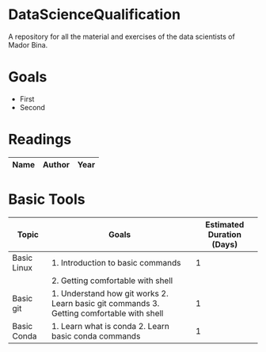 # DataScienceQualification
A repository for all the material and exercises of the data scientists of Mador Bina.

# Goals
- First
- Second

# Readings
| Name | Author | Year |
| ------------- | ------------- | ------------- |

# Basic Tools
| Topic  | Goals | Estimated Duration (Days) |
| ------------- | ------------- | ------------- |
| Basic Linux  | 1. Introduction to basic commands | 1 |
|              | 2. Getting comfortable with shell |   |
| Basic git  | 1. Understand how git works 2. Learn basic git commands 3. Getting comfortable with shell  | 1 |
| Basic Conda | 1. Learn what is conda 2. Learn basic conda commands | 1 |

